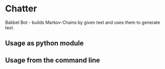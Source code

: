Chatter
=======

Babbel Bot - builds Markov-Chains by given text and uses them to generate text.

Usage as python module
----------------------



Usage from the command line
---------------------------



